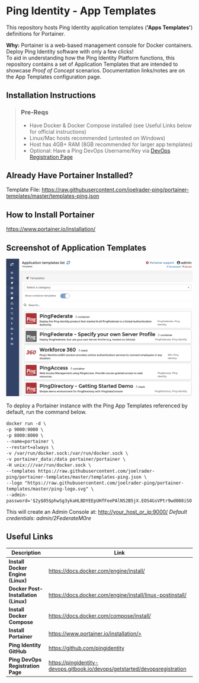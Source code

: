 # Ping Identity - App Templates

This repository hosts Ping Identity application templates (**'Apps Templates'**) definitions for Portainer.

**Why:** Portainer is a web-based management console for Docker containers. Deploy Ping Identity software with only a few clicks!  
To aid in understanding how the Ping Identity Platform functions, this repository contains a set of Application Templates that are 
intended to showcase *Proof of Concept* scenarios. Documentation links/notes are on the App Templates configuration page.

## Installation Instructions ##
> ### Pre-Reqs ###
> * Have Docker & Docker Compose installed (see Useful Links below for official instructions)
> * Linux/Mac hosts recommended (untested on Windows)
> * Host has 4GB+ RAM (8GB recommended for larger app templates)
> * Optional: Have a Ping DevOps Username/Key via [DevOps Registration Page](https://pingidentity-devops.gitbook.io/devops/getstarted/devopsregistration)

## Already Have Portainer Installed? ##
Template File: https://raw.githubusercontent.com/joelrader-ping/portainer-templates/master/templates-ping.json

## How to Install Portainer ##
https://www.portainer.io/installation/

## Screenshot of Application Templates ##
![Ping App Template Screenshot](screenshot.png?raw=true "Ping App Templates")

To deploy a Portainer instance with the Ping App Templates referenced by default, run the command below. 

    docker run -d \
    -p 9000:9000 \
    -p 8000:8000 \
    --name=portainer \
    --restart=always \
    -v /var/run/docker.sock:/var/run/docker.sock \
    -v portainer_data:/data portainer/portainer \
    -H unix:///var/run/docker.sock \
    --templates https://raw.githubusercontent.com/joelrader-ping/portainer-templates/master/templates-ping.json \
    --logo "https://raw.githubusercontent.com/joelrader-ping/portainer-templates/master/ping-logo.svg" \
    --admin-password='$2y$05$phwSg3ykaHLBDYEEpUHfFeePAlN52B5jX.EOS4GsVPtr9wd008iSO'

This will create an Admin Console at: <http://your_host_or_ip:9000/>
    *Default credentials: admin/2FederateM0re*

## Useful Links ##
| Description                          | Link |
| ------------------------------------ | ---- |
| **Install Docker Engine (Linux)**    | <https://docs.docker.com/engine/install/> |
| **Docker Post-Installation (Linux)** | <https://docs.docker.com/engine/install/linux-postinstall/> |
| **Install Docker Compose**           | <https://docs.docker.com/compose/install/> |
| **Install Portainer**                | https://www.portainer.io/installation/> |
| **Ping Identity GitHub**             | <https://github.com/pingidentity> |
| **Ping DevOps Registration Page**    | <https://pingidentity-devops.gitbook.io/devops/getstarted/devopsregistration>
